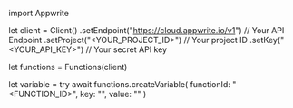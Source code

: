 import Appwrite

let client = Client()
    .setEndpoint("https://cloud.appwrite.io/v1") // Your API Endpoint
    .setProject("&lt;YOUR_PROJECT_ID&gt;") // Your project ID
    .setKey("&lt;YOUR_API_KEY&gt;") // Your secret API key

let functions = Functions(client)

let variable = try await functions.createVariable(
    functionId: "<FUNCTION_ID>",
    key: "<KEY>",
    value: "<VALUE>"
)

